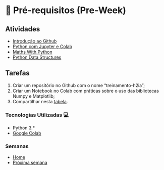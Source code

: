 # 🐍 Pré-requisitos (Pre-Week)

## Atividades

* [Introdução ao Github](https://product.hubspot.com/blog/git-and-github-tutorial-for-beginners)
* [Python com Jupyter e Colab](https://cs231n.github.io/python-numpy-tutorial/)
* [Maths With Python](https://buildmedia.readthedocs.org/media/pdf/maths-with-python/latest/maths-with-python.pdf)
* [Python Data Structures](https://realpython.com/python-data-structures/)

## Tarefas

1. Criar um repositório no Github com o nome “treinamento-h2ia”;
2. Criar um Notebook no Colab com práticas sobre o uso das bibliotecas Numpy e Matplotlib;
3. Compartilhar nesta [tabela](https://docs.google.com/spreadsheets/d/19jrmEy5xRI8dOxOTiZQKPcov924xgntvfgqMvLBGXmo/edit#gid=0).

### Tecnologias Utilizadas 💻

* Python 3.*
* [Google Colab](https://colab.research.google.com/)

### Semanas

* [Home](../../)
* [Próxima semana](../Semana_1)